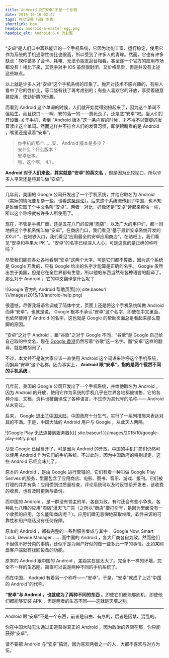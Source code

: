 ```yaml
---
title: Android 跟“安卓”不是一个东西
date: 2015-10-16 02:42
tags: 移动设备 扫盲 水表
shortlink: bqm
headpic: android-m-easter-egg.png
headpic_alt: Android 6.0 的彩蛋
---
```


“安卓”是人们口中耳熟能详的一个手机系统，它因为功能丰富、运行稳定，使用它作为系统的手机通常性价比也很高，所以受到了许多人的青睐。然而，它也有许多缺点：软件装多了会卡、耗电、无法令朋友刮目相看，甚至连一个官方的应用市场都没有！相比下来，其竞争对手 iOS 虽然很封闭，又价格昂贵，但是并没有上述这些缺点。

<!--more-->

以上就是许多人对“安卓”这个手机系统的印象了。抛开对技术不感兴趣的，有些人看中了它的性价比，等口袋有钱了再考虑别的；有些人喜欢它的开放，享受着随意装应用、使劲折腾的乐趣。

而看到 Android 这个单词的时候，人们就开始觉得别扭起来了，因为这个单词不但陌生，而且绕口——啊、安的落一的——费死劲了，还是念“安卓”吧。当人们打开设置-关于手机，看到 “Android 版本”这一条内容的时候，才不得不以蹩脚的发音读出这个单词。然而这样并不符合人们的发音习惯，即使眼睛看的是 Android ，嘴里还是读着“安卓”。

>   你手机的那个……安、 Android 版本是多少？  
>   安什么？什么版本？  
>   安卓版本。  
>   哦，这个啊， 4.1 。

**Android 对于人们来说，其实就是“安卓”的英文名** ，但是因为比较拗口，所以许多人平常还是将其叫做“安卓”。

------------

几年前，美国的 Google 公司开发出了一个手机系统，并给它取名为 Android （实际的情况要复杂一些，请看[这条评论](#comment-2310287051)）。后来这个系统流传到了中国，也不知是谁给它取了个中文名叫“安卓”。两者一对比，好像还是“安卓”读起来爽快一些，所以这个称呼就被许多人所使用了。

现在，不管是手机厂商，还是五花八门的应用“商店”，以及广大的用户们，都一同地把这个手机系统叫做“安卓”。在商店门口，我们看见“基于最新安卓系统开发的 XXUI ”，在地铁入口，我们看见“应用最全的安卓应用商店”，在贴吧上，我们看见“安卓和苹果大 PK ”。“安卓”的名字已经深入人心，可是这真的是正确的称呼吗？

尽管我们能在各处各地看到“安卓”这两个大字，可是它们都不算数，因为这个系统是 Google 开发的，只有 Google 给出的名字才能算是正确的名字。 Google 虽然出生于美国，但是它在全世界都有生意，所以他的东西当然有各种语言的翻译了。那么对于 Android ，它的中文翻译是什么呢？

![Google 官方的 Android 帮助页面]({{ site.baseurl }}/images/2015/10/android-help.png)

很遗憾，尽管我将语言调成了简体中文，页面上还是将这个手机系统叫做 Android 而非“安卓”。也就是说， Google 根本不承认“安卓”这个名字，即使在中文里面，也依然使用了 Android 的名字。这也就是 Google 的帮助页面总是看起来那么蹩脚的原因。

“安卓”之对于 Android ，跟“谷歌”之对于 Google 不同，“谷歌”是 Google 自己给自己取的中文名，现在 [Google 香港](https://www.google.com.hk)仍然写着“谷歌”这一名字。而“安卓”这样的翻译，就是瞎胡闹了。

不过，本文并不是说大家应该一直使用 Android 这个词语来称呼这个手机系统，而摒弃“安卓”这个名称。因为事实上， **Android 跟“安卓”，指的是两个截然不同的手机系统** 。

------------------

几年前，美国的 Google 公司开发出了一个手机系统，并给他取名为 Android 。因为 Android 的开放，使用它作为系统的手机几乎在世界各地都被销售，它的各种介绍、文档、资料也被翻译成了各种语言，不过作为其代号的名称—— Android 从未变过。

后来， Google [退出了中国大陆](https://zh.wikipedia.org/wiki/%E8%B0%B7%E6%AD%8C%E9%80%80%E5%87%BA%E4%B8%AD%E5%9B%BD%E5%A4%A7%E9%99%86%E4%BA%8B%E4%BB%B6)，中国政府十分生气，实行了一系列措施来表达对其的不满。于是，中国大陆的 Android 用户与 Google ，从此天人两隔。

![Google Play 无法连接到服务器]({{ site.baseurl }}/images/2015/10/google-play-retry.png)

尽管 Google 已经离开了，可是因为 Android 的开放，中国的手机厂商们仍然可以使用 Android 作为它们的手机系统。不过此时，因为中国政府的特别规定，这些 Android 已经变味儿了。

原本的 Android ，是由 Google 进行管辖的，它们有着一种叫做 Google Play Serives 的服务，里面包含了应用商店、电影、图书、音乐、游戏、报刊。它们被打理的井井有条：应用受到过质量检查，评论系统可以及时反馈给开发者，该收费的收费，也有及时更新与备份。

而中国的 Android ，是一群没有领主的羊，各自为政，有时还会有些小争执。各种乱七八糟的应用“商店”漫天飞广告（之所以“商店”要打引号，是因为里面没有一个收费的应用，怎么能叫商店呢？）。应用们肆无忌惮地获取权限，软件来源的可靠性和用户隐私没有任何保障。

原本的 Android ，都有完整的一系列服务集成与其中： Google Now, Smart Lock, Device Manager …… 而中国的 Android ，各大厂商各自为政，然而他们不但做不好分内的事情，还似乎是为用户好似的做一些多此一举的事情。比如某网盘客户端就有找回设备的功能。

原本的 Android 跟中国的 Android ，差距实在是太大了。完全不一样的环境，完全不一样的生态圈。简直可以说是两种不同的手机系统了。

而在中国， Android 有着另一个称呼——“安卓”。于是，“安卓”就成了上述“中国的 Android”的代称。

**“安卓”与 Android ，也就成为了两种不同的东西** 。即使它们都能够刷机，即使他们都能够安装 APK ，但是两者的生态不同——这就是天壤之别。

---------------

Android 跟“安卓”不是一个东西，前者是自由、有序的，后者是囚禁、混乱的。

你在中国大陆无法通过正道获得真正的 Android ，因为政治的界限在那，你只能获得“安卓”。

请不要把 Android 与“安卓”搞混，因为喜欢两者之一的人，大都不喜欢与对方为伍。
